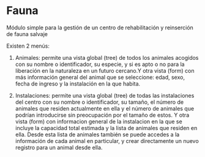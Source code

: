 # Fauna
Módulo simple para la gestión de un centro de rehabilitación y reinserción de fauna salvaje

Existen 2 menús:
1. Animales: permite una vista global (tree) de todos los animales acogidos con su nombre o identificador, su especie, y si es apto o no para la liberación en la naturaleza en un futuro cercano.Y otra vista (form) con más información general del animal que se seleccione: edad, sexo, fecha de ingreso y la instalación en la que habita.

2. Instalaciones: permite una vista global (tree) de todas las instalaciones del centro con su nombre o identificador, su tamaño, el número de animales que residen actualmente en ella y el número de animales que podrían introducirse sin preocupación por el tamaño de estos. Y otra vista (form) con informacion general de la instalacion en la que se incluye la capacidad total estimada y la lista de animales que residen en ella. Desde esta lista de animales también se puede accedes a la información de cada animal en particular, y crear directamente un nuevo registro para un animal desde ella.
